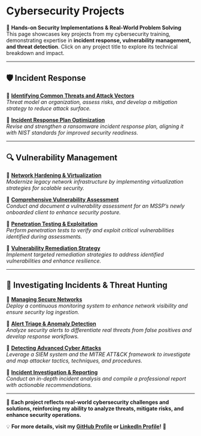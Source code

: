 # **Cybersecurity Projects**  
🚀 **Hands-on Security Implementations & Real-World Problem Solving**  
This page showcases key projects from my cybersecurity training, demonstrating expertise in **incident response, vulnerability management, and threat detection**. Click on any project title to explore its technical breakdown and impact.  

---  

## **🛡️ Incident Response**  
🔹 **[Identifying Common Threats and Attack Vectors](incident-response-threats.md)**  
*Threat model an organization, assess risks, and develop a mitigation strategy to reduce attack surface.*  

🔹 **[Incident Response Plan Optimization](incident-response-plan.md)**  
*Revise and strengthen a ransomware incident response plan, aligning it with NIST standards for improved security readiness.*  

---  

## **🔍 Vulnerability Management**  
🔹 **[Network Hardening & Virtualization](vulnerability-network-hardening.md)**  
*Modernize legacy network infrastructure by implementing virtualization strategies for scalable security.*  

🔹 **[Comprehensive Vulnerability Assessment](vulnerability-assessment.md)**  
*Conduct and document a vulnerability assessment for an MSSP’s newly onboarded client to enhance security posture.*  

🔹 **[Penetration Testing & Exploitation](vulnerability-exploitation.md)**  
*Perform penetration tests to verify and exploit critical vulnerabilities identified during assessments.*  

🔹 **[Vulnerability Remediation Strategy](vulnerability-remediation.md)**  
*Implement targeted remediation strategies to address identified vulnerabilities and enhance resilience.*  

---  

## **🔎 Investigating Incidents & Threat Hunting**  
🔹 **[Managing Secure Networks](investigating-managing-networks.md)**  
*Deploy a continuous monitoring system to enhance network visibility and ensure security log ingestion.*  

🔹 **[Alert Triage & Anomaly Detection](investigating-alerts.md)**  
*Analyze security alerts to differentiate real threats from false positives and develop response workflows.*  

🔹 **[Detecting Advanced Cyber Attacks](investigating-detecting-attacks.md)**  
*Leverage a SIEM system and the MITRE ATT&CK framework to investigate and map attacker tactics, techniques, and procedures.*  

🔹 **[Incident Investigation & Reporting](investigating-incidents.md)**  
*Conduct an in-depth incident analysis and compile a professional report with actionable recommendations.*  

---  

📌 **Each project reflects real-world cybersecurity challenges and solutions, reinforcing my ability to analyze threats, mitigate risks, and enhance security operations.**  

💡 **For more details, visit my [GitHub Profile](https://github.com/EnoMada) or [LinkedIn Profile](https://www.linkedin.com/in/kylesportfolio/)!** 🚀
